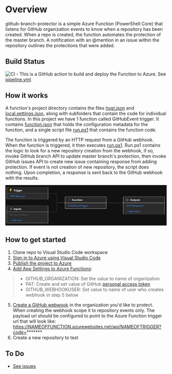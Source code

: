 # Overview

github-branch-protector is a simple Azure Function (PowerShell Core) that listens for GitHub organization events to know when a repository has been created. When a repo is created, the function automates the protection of the master branch. A notification with an @mention in an issue within the repository outlines the protections that were added.

## Build Status
![CI](https://github.com/MarcusFellingOrganization/github-branch-protector/workflows/github-branch-protector/badge.svg) - This is a GitHub action to build and deploy the Function to Azure. See [pipeline.yml](https://github.com/MarcusFelling/github-branch-protector/blob/master/.github/workflows/pipeline.yml).

## How it works
A function's project directory contains the files [host.json](https://docs.microsoft.com/en-us/azure/azure-functions/functions-host-json) and [local.settings.json](https://docs.microsoft.com/en-us/azure/azure-functions/functions-run-local?tabs=windows%2Ccsharp%2Cbash#local-settings-file), along with subfolders that contain the code for individual functions. In this project we have 1 function called GitHubEvent trigger. It contains [function.json](https://github.com/MarcusFellingOrganization/github-branch-protector/blob/master/GitHubEventTrigger/function.json) that holds the configuration metadata for the function, and a single script file [run.ps1](https://github.com/MarcusFellingOrganization/github-branch-protector/blob/master/GitHubEventTrigger/run.ps1) that contains the function code.

The function is triggered by an HTTP request from a GitHub webhook. When the function is triggered, it then executes [run.ps1](https://github.com/MarcusFellingOrganization/github-branch-protector/blob/master/GitHubEventTrigger/run.ps1). Run.ps1 contains the logic to look for a new repository creation from the webhook, if so, invoke GitHub branch API to update master branch's protection, then invoke GitHub issues API to create new issue containing response from adding protection. If event is not creation of new repository, the script does nothing.  Upon completion, a response is sent back to the GitHub webhook with the results.

![AzureFunctionDiagram.PNG](/docs/images/AzureFunctionDiagram.PNG)

## How to get started
1. Clone repo to Visual Studio Code workspace 
2. [Sign in to Azure using Visual Studio Code](https://docs.microsoft.com/en-us/azure/azure-functions/functions-create-first-function-vs-code?pivots=programming-language-powershell#sign-in-to-azure)
3. [Publish the project to Azure](https://docs.microsoft.com/en-us/azure/azure-functions/functions-create-first-function-vs-code?pivots=programming-language-powershell#publish-the-project-to-azure)
4. [Add App Settings to Azure Functions](https://docs.microsoft.com/en-us/azure/azure-functions/functions-how-to-use-azure-function-app-settings): 
>- GITHUB_ORGANIZATION: Set the value to name of organization
>- PAT: Create and set value of GitHub [personal access token](https://help.github.com/en/github/authenticating-to-github/creating-a-personal-access-token-for-the-command-line)
>- GITHUB_WEBHOOKUSER: Set value to name of user who creates webhook in step 5 below
5. [Create a GitHub webwook](https://developer.github.com/webhooks/creating/) in the organization you'd like to protect. When creating the webhook scope it to repository events only. The payload url should be configured to point to the Azure Function trigger url that will look like: https://NAMEOFFUNCTION.azurewebsites.net/api/NAMEOFTRIGGER?code=*******
6. Create a new repository to test

## To Do
- [See issues](https://github.com/MarcusFelling/github-branch-protector/issues/)


